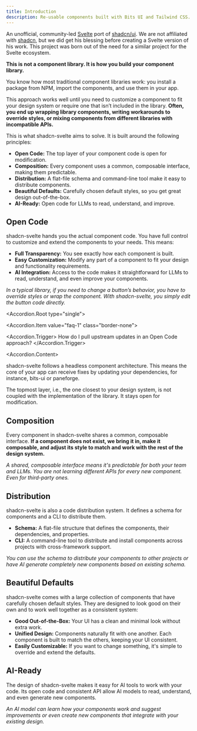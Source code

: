 ```yaml
---
title: Introduction
description: Re-usable components built with Bits UI and Tailwind CSS.
---
```


<script>
  import * as Accordion from '$lib/registry/ui/accordion/index.js';
  import Callout from '$lib/components/callout.svelte';
</script>

An unofficial, community-led [Svelte](https://svelte.dev) port of [shadcn/ui](https://ui.shadcn.com). We are not affiliated with [shadcn](https://x.com/shadcn), but we did get his blessing before creating a Svelte version of his work. This project was born out of the need for a similar project for the Svelte ecosystem.

**This is not a component library. It is how you build your component library.**

You know how most traditional component libraries work: you install a package from NPM, import the components, and use them in your app.

This approach works well until you need to customize a component to fit your design system or require one that isn’t included in the library. **Often, you end up wrapping library components, writing workarounds to override styles, or mixing components from different libraries with incompatible APIs.**

This is what shadcn-svelte aims to solve. It is built around the following principles:

- **Open Code:** The top layer of your component code is open for modification.
- **Composition:** Every component uses a common, composable interface, making them predictable.
- **Distribution:** A flat-file schema and command-line tool make it easy to distribute components.
- **Beautiful Defaults:** Carefully chosen default styles, so you get great design out-of-the-box.
- **AI-Ready:** Open code for LLMs to read, understand, and improve.

## Open Code

shadcn-svelte hands you the actual component code. You have full control to customize and extend the components to your needs. This means:

- **Full Transparency:** You see exactly how each component is built.
- **Easy Customization:** Modify any part of a component to fit your design and functionality requirements.
- **AI Integration:** Access to the code makes it straightforward for LLMs to read, understand, and even improve your components.

_In a typical library, if you need to change a button’s behavior, you have to override styles or wrap the component. With shadcn-svelte, you simply edit the button code directly._

<Accordion.Root type="single">

<Accordion.Item value="faq-1" class="border-none">

<Accordion.Trigger>
How do I pull upstream updates in an Open Code approach?
</Accordion.Trigger>

<Accordion.Content>

shadcn-svelte follows a headless component architecture. This means the core of your app can receive fixes by updating your dependencies, for instance, bits-ui or paneforge.

<p class="mt-4">
The topmost layer, i.e., the one closest to your design system, is not
        coupled with the implementation of the library. It stays open for
        modification.
</p>
</Accordion.Content>
</Accordion.Item>
</Accordion.Root>

## Composition

Every component in shadcn-svelte shares a common, composable interface. **If a component does not exist, we bring it in, make it composable, and adjust its style to match and work with the rest of the design system.**

_A shared, composable interface means it's predictable for both your team and LLMs. You are not learning different APIs for every new component. Even for third-party ones._

## Distribution

shadcn-svelte is also a code distribution system. It defines a schema for components and a CLI to distribute them.

- **Schema:** A flat-file structure that defines the components, their dependencies, and properties.
- **CLI:** A command-line tool to distribute and install components across projects with cross-framework support.

_You can use the schema to distribute your components to other projects or have AI generate completely new components based on existing schema._

## Beautiful Defaults

shadcn-svelte comes with a large collection of components that have carefully chosen default styles. They are designed to look good on their own and to work well together as a consistent system:

- **Good Out-of-the-Box:** Your UI has a clean and minimal look without extra work.
- **Unified Design:** Components naturally fit with one another. Each component is built to match the others, keeping your UI consistent.
- **Easily Customizable:** If you want to change something, it's simple to override and extend the defaults.

## AI-Ready

The design of shadcn-svelte makes it easy for AI tools to work with your code. Its open code and consistent API allow AI models to read, understand, and even generate new components.

_An AI model can learn how your components work and suggest improvements or even create new components that integrate with your existing design._
